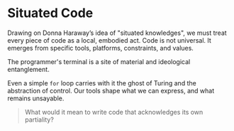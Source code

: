 # Situated Code

Drawing on Donna Haraway’s idea of "situated knowledges", we must treat every piece of code as a local, embodied act. Code is not universal. It emerges from specific tools, platforms, constraints, and values.

The programmer's terminal is a site of material and ideological entanglement.

Even a simple `for` loop carries with it the ghost of Turing and the abstraction of control. Our tools shape what we can express, and what remains unsayable.

> What would it mean to write code that acknowledges its own partiality?
